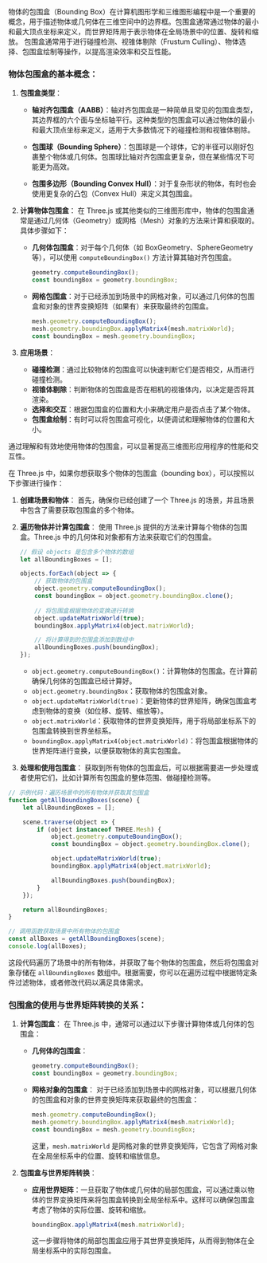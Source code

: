 物体的包围盒（Bounding Box）在计算机图形学和三维图形编程中是一个重要的概念，用于描述物体或几何体在三维空间中的边界框。包围盒通常通过物体的最小和最大顶点坐标来定义，而世界矩阵用于表示物体在全局场景中的位置、旋转和缩放。 包围盒通常用于进行碰撞检测、视锥体剔除（Frustum Culling）、物体选择、包围盒绘制等操作，以提高渲染效率和交互性能。

### 物体包围盒的基本概念：

1. **包围盒类型**：
   - **轴对齐包围盒（AABB）**：轴对齐包围盒是一种简单且常见的包围盒类型，其边界框的六个面与坐标轴平行。这种类型的包围盒可以通过物体的最小和最大顶点坐标来定义，适用于大多数情况下的碰撞检测和视锥体剔除。
   
   - **包围球（Bounding Sphere）**：包围球是一个球体，它的半径可以刚好包裹整个物体或几何体。包围球比轴对齐包围盒更复杂，但在某些情况下可能更为高效。

   - **包围多边形（Bounding Convex Hull）**：对于复杂形状的物体，有时也会使用更复杂的凸包（Convex Hull）来定义其包围盒。

2. **计算物体包围盒**：
   在 Three.js 或其他类似的三维图形库中，物体的包围盒通常是通过几何体（Geometry）或网格（Mesh）对象的方法来计算和获取的。具体步骤如下：

   - **几何体包围盒**：对于每个几何体（如 BoxGeometry、SphereGeometry 等），可以使用 `computeBoundingBox()` 方法计算其轴对齐包围盒。

     ```javascript
     geometry.computeBoundingBox();
     const boundingBox = geometry.boundingBox;
     ```

   - **网格包围盒**：对于已经添加到场景中的网格对象，可以通过几何体的包围盒和对象的世界变换矩阵（如果有）来获取最终的包围盒。

     ```javascript
     mesh.geometry.computeBoundingBox();
     mesh.geometry.boundingBox.applyMatrix4(mesh.matrixWorld);
     const boundingBox = mesh.geometry.boundingBox;
     ```

3. **应用场景**：
   - **碰撞检测**：通过比较物体的包围盒可以快速判断它们是否相交，从而进行碰撞检测。
   - **视锥体剔除**：判断物体的包围盒是否在相机的视锥体内，以决定是否将其渲染。
   - **选择和交互**：根据包围盒的位置和大小来确定用户是否点击了某个物体。
   - **包围盒绘制**：有时可以将包围盒可视化，以便调试和理解物体的位置和大小。

通过理解和有效地使用物体的包围盒，可以显著提高三维图形应用程序的性能和交互性。


在 Three.js 中，如果你想获取多个物体的包围盒（bounding box），可以按照以下步骤进行操作：

1. **创建场景和物体**：
   首先，确保你已经创建了一个 Three.js 的场景，并且场景中包含了需要获取包围盒的多个物体。

2. **遍历物体并计算包围盒**：
   使用 Three.js 提供的方法来计算每个物体的包围盒。Three.js 中的几何体和对象都有方法来获取它们的包围盒。

   ```javascript
   // 假设 objects 是包含多个物体的数组
   let allBoundingBoxes = [];

   objects.forEach(object => {
       // 获取物体的包围盒
       object.geometry.computeBoundingBox();
       const boundingBox = object.geometry.boundingBox.clone();
       
       // 将包围盒根据物体的变换进行转换
       object.updateMatrixWorld(true);
       boundingBox.applyMatrix4(object.matrixWorld);

       // 将计算得到的包围盒添加到数组中
       allBoundingBoxes.push(boundingBox);
   });
   ```

   - `object.geometry.computeBoundingBox()`：计算物体的包围盒。在计算前确保几何体的包围盒已经计算好。
   - `object.geometry.boundingBox`：获取物体的包围盒对象。
   - `object.updateMatrixWorld(true)`：更新物体的世界矩阵，确保包围盒考虑到物体的变换（如位移、旋转、缩放等）。
   - `object.matrixWorld`：获取物体的世界变换矩阵，用于将局部坐标系下的包围盒转换到世界坐标系。
   - `boundingBox.applyMatrix4(object.matrixWorld)`：将包围盒根据物体的世界矩阵进行变换，以便获取物体的真实包围盒。

3. **处理和使用包围盒**：
   获取到所有物体的包围盒后，可以根据需要进一步处理或者使用它们，比如计算所有包围盒的整体范围、做碰撞检测等。

```javascript
// 示例代码：遍历场景中的所有物体并获取其包围盒
function getAllBoundingBoxes(scene) {
    let allBoundingBoxes = [];

    scene.traverse(object => {
        if (object instanceof THREE.Mesh) {
            object.geometry.computeBoundingBox();
            const boundingBox = object.geometry.boundingBox.clone();

            object.updateMatrixWorld(true);
            boundingBox.applyMatrix4(object.matrixWorld);

            allBoundingBoxes.push(boundingBox);
        }
    });

    return allBoundingBoxes;
}

// 调用函数获取场景中所有物体的包围盒
const allBoxes = getAllBoundingBoxes(scene);
console.log(allBoxes);
```

这段代码遍历了场景中的所有物体，并获取了每个物体的包围盒，然后将包围盒对象存储在 `allBoundingBoxes` 数组中。根据需要，你可以在遍历过程中根据特定条件过滤物体，或者修改代码以满足具体需求。


### 包围盒的使用与世界矩阵转换的关系：

1. **计算包围盒**：
   在 Three.js 中，通常可以通过以下步骤计算物体或几何体的包围盒：

   - **几何体的包围盒**：
     ```javascript
     geometry.computeBoundingBox();
     const boundingBox = geometry.boundingBox;
     ```

   - **网格对象的包围盒**：
     对于已经添加到场景中的网格对象，可以根据几何体的包围盒和对象的世界变换矩阵来获取最终的包围盒：

     ```javascript
     mesh.geometry.computeBoundingBox();
     mesh.geometry.boundingBox.applyMatrix4(mesh.matrixWorld);
     const boundingBox = mesh.geometry.boundingBox;
     ```

     这里，`mesh.matrixWorld` 是网格对象的世界变换矩阵，它包含了网格对象在全局坐标系中的位置、旋转和缩放信息。

2. **包围盒与世界矩阵转换**：
   - **应用世界矩阵**：一旦获取了物体或几何体的局部包围盒，可以通过乘以物体的世界变换矩阵来将包围盒转换到全局坐标系中。这样可以确保包围盒考虑了物体的实际位置、旋转和缩放。

     ```javascript
     boundingBox.applyMatrix4(mesh.matrixWorld);
     ```

     这一步骤将物体的局部包围盒应用于其世界变换矩阵，从而得到物体在全局坐标系中的实际包围盒。

